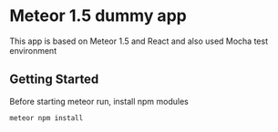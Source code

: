 # Meteor 1.5 dummy app

This app is based on Meteor 1.5 and React and also used Mocha test environment

## Getting Started

Before starting meteor run, install npm modules 

```
meteor npm install 
```
